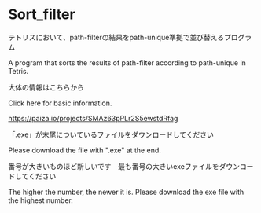 # Sort_filter

テトリスにおいて、path-filterの結果をpath-unique準拠で並び替えるプログラム

A program that sorts the results of path-filter according to path-unique in Tetris.


大体の情報はこちらから

Click here for basic information.

https://paiza.io/projects/SMAz63pPLr2S5ewstdRfag


「.exe」が末尾についているファイルをダウンロードしてください

Please download the file with ".exe" at the end.


番号が大きいものほど新しいです　最も番号の大きいexeファイルをダウンロードしてください

The higher the number, the newer it is. Please download the exe file with the highest number.
